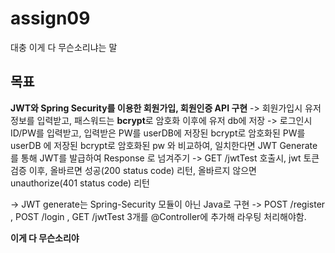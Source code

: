 # assign09
대충 이게 다 무슨소리냐는 말

## 목표
**JWT와 Spring Security를 이용한 회원가입, 회원인증 API 구현**
-> 회원가입시 유저 정보를 입력받고, 패스워드는 **bcrypt**로 암호화 이후에 유저 db에 저장
-> 로그인시 ID/PW를 입력받고, 입력받은 PW를 userDB에 저장된 bcrypt로 암호화된 PW를 userDB 에 저장된 bcrypt로 암호화된 pw 와  비교하여, 일치한다면 JWT Generate 를 통해 JWT를 발급하여 Response 로 넘겨주기
-> GET /jwtTest 호출시, jwt 토큰 검증 이후, 올바르면 성공(200 status code) 리턴, 올바르지 않으면 unauthorize(401 status code) 리턴

-> JWT generate는 Spring-Security 모듈이 아닌 Java로 구현
-> POST /register , POST /login , GET /jwtTest 3개를 @Controller에 추가해 라우팅 처리해야함.

**이게 다 무슨소리야**
